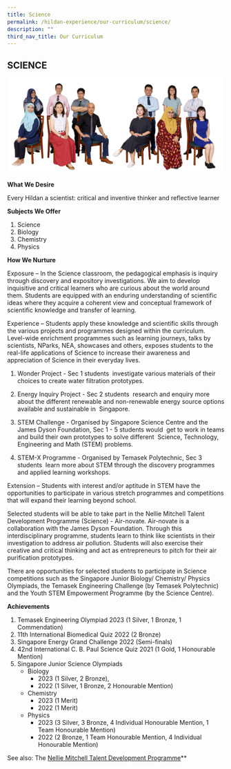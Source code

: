 ```yaml
---
title: Science
permalink: /hildan-experience/our-curriculum/science/
description: ""
third_nav_title: Our Curriculum
---
```

SCIENCE
-------
![](/images/Staff/sci.jpg)

<b>What We Desire</b>

Every Hildan a scientist: critical and inventive thinker and reflective learner

<b>Subjects We Offer</b>

1.  Science
2.  Biology
3.  Chemistry
4.  Physics

<b>How We Nurture</b>

Exposure – In the Science classroom, the pedagogical emphasis is inquiry&nbsp; through discovery and expository investigations. We aim to develop inquisitive and critical learners who are curious about the world around them. Students are equipped with an enduring understanding of scientific ideas where they acquire a coherent view and conceptual framework of scientific knowledge and transfer of learning.&nbsp;&nbsp;


Experience – Students apply these knowledge and scientific skills through the various projects and programmes designed within the curriculum. Level-wide enrichment programmes such as learning journeys, talks by scientists, NParks, NEA, showcases and others, exposes students to the real-life applications of Science to increase their awareness and appreciation of Science in their everyday lives.

1.  Wonder Project - Sec 1 students&nbsp; investigate various materials of their choices to create water filtration prototypes.
    
2.  Energy Inquiry Project \- Sec 2 students&nbsp; research and enquiry more about the different renewable and non-renewable energy source options available and sustainable in&nbsp; Singapore.&nbsp;
    
3.  STEM Challenge - Organised by Singapore Science Centre and the James Dyson Foundation, Sec 1 - 5 students would&nbsp; get to work in teams and build their own prototypes to solve different&nbsp; Science, Technology, Engineering and Math (STEM) problems.&nbsp;
    
4.  STEM-X Programme - Organised by Temasek Polytechnic, Sec 3&nbsp; students&nbsp; learn more about STEM through the discovery programmes and applied learning workshops.

Extension – Students with interest and/or aptitude in STEM have the opportunities to participate in various stretch programmes and competitions that will expand their learning beyond school.

Selected students will be able to take part in the Nellie Mitchell Talent Development Programme (Science) - Air-novate. Air-novate is a collaboration with the James Dyson Foundation. Through this interdisciplinary programme, students learn to think like scientists in their investigation to address air pollution. Students will also exercise their creative and critical thinking and act as entrepreneurs to pitch for their air purification prototypes.

There are opportunities for selected students to participate in Science competitions such as the Singapore Junior Biology/ Chemistry/ Physics Olympiads, the Temasek Engineering Challenge (by Temasek Polytechnic) and the Youth STEM Empowerment Programme (by the Science Centre).

<b>Achievements</b>

1.  Temasek Engineering Olympiad 2023 (1 Silver, 1 Bronze, 1 Commendation)
2.  11th International Biomedical Quiz 2022 (2 Bronze)
3.  Singapore Energy Grand Challenge 2022 (Semi-finals)
4.  42nd International C. B. Paul Science Quiz 2021 (1 Gold, 1 Honourable Mention)&nbsp;
5.  Singapore Junior Science Olympiads
	* Biology&nbsp;
		* 2023 (1 Silver, 2 Bronze),&nbsp;
		* 2022 (1 Silver, 1 Bronze, 2 Honourable Mention)
	* Chemistry&nbsp;
		* 2023 (1 Merit)
		* 2022 (1 Merit)
	* Physics&nbsp;
		* 2023 (3 Silver, 3 Bronze, 4 Individual Honourable Mention, 1 Team Honourable Mention)
		* 2022 (2 Bronze, 1 Team Honourable Mention, 4 Individual Honourable Mention)
    

See also: The [Nellie Mitchell Talent Development Programme](https://docs.google.com/presentation/d/16m9ALCjSLbvhpBQBgr-j9Z0Mt6DXuyrHdesyEagvXsg/edit#slide=id.g13e54d85eb3_0_290)**